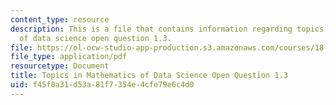 ```yaml
---
content_type: resource
description: This is a file that contains information regarding topics in mathematics
  of data science open question 1.3.
file: https://ol-ocw-studio-app-production.s3.amazonaws.com/courses/18-s096-topics-in-mathematics-of-data-science-fall-2015/f45f0a31d53a81f7354e4cfe79e6c4d0_MIT18_S096F15_Open1.3.pdf
file_type: application/pdf
resourcetype: Document
title: Topics in Mathematics of Data Science Open Question 1.3
uid: f45f0a31-d53a-81f7-354e-4cfe79e6c4d0
---
```

